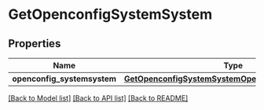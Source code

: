 # GetOpenconfigSystemSystem

## Properties
Name | Type | Description | Notes
------------ | ------------- | ------------- | -------------
**openconfig_systemsystem** | [**GetOpenconfigSystemSystemOpenconfigsystemsystem**](GetOpenconfigSystemSystemOpenconfigsystemsystem.md) |  | [optional] 

[[Back to Model list]](../README.md#documentation-for-models) [[Back to API list]](../README.md#documentation-for-api-endpoints) [[Back to README]](../README.md)


